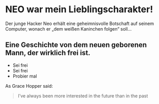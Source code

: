 # NEO war mein Lieblingscharakter!

Der junge Hacker Neo erhält eine geheimnisvolle Botschaft auf seinem Computer, wonach er „dem weißen Kaninchen folgen“ soll...

## Eine Geschichte von dem neuen geborenen Mann, der wirklich frei ist.
 * Sei frei
 * Sei frei
  * Probier mal


As Grace Hopper said:
> I’ve always been more interested
> in the future than in the past